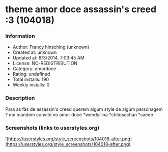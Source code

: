 # theme amor doce assassin's creed :3 (104018)

### Information
- Author: Francy hinsching (unknown)
- Created at: unknown
- Updated at: 8/3/2014, 7:03:45 AM
- License: NO-REDISTRIBUTION
- Category: amordoce
- Rating: undefined
- Total installs: 190
- Weekly installs: 0


### Description
Para as fãs de assassin's creed querem algum style de algum personagem ? me mandem convite no amor doce
*wendyllina
*chitosechan
*saeee


### Screenshots (links to userstyles.org)
![https://userstyles.org/style_screenshots/104018-after.png](https://userstyles.org/style_screenshots/104018-after.png)


